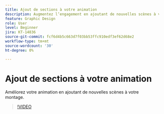 ```yaml
---
title: Ajout de sections à votre animation
description: Augmentez l’engagement en ajoutant de nouvelles scènes à votre montage
feature: Graphic Design
role: User
level: Beginner
jira: KT-14836
source-git-commit: fcf6d4b5c663d7f03bb53ffc910edf3ef62d68e2
workflow-type: tm+mt
source-wordcount: '30'
ht-degree: 0%

---
```


# Ajout de sections à votre animation

Améliorez votre animation en ajoutant de nouvelles scènes à votre montage.

>[!VIDEO](https://video.tv.adobe.com/v/3426982?quality=12&learn=on&hidetitle=true)
